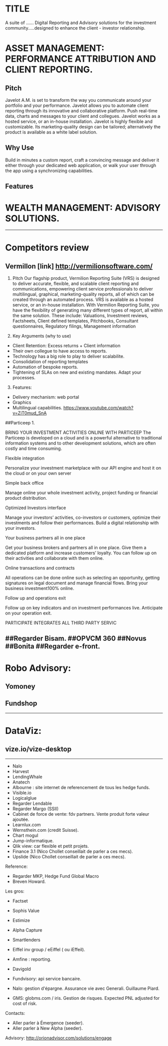 # TITLE
A suite of ...... Digital Reporting and Advisory solutions for the investment community.....designed to enhance the client - investor relationship.


# ASSET MANAGEMENT: PERFORMANCE ATTRIBUTION AND CLIENT REPORTING.
## Pitch
Javelot A.M. is set to transform the way you communicate around your portfolio and your performance.
Javelot allows you to automate client reporting through its innovative and collaborative platform.
Push real-time data, charts and messages to your client and collegues. 
Javelot works as a hosted service, or an in-house installation.
Javelot is highly flexible and customizable.
Its marketing-quality design can be tailored; alternatively the product is available as a white label solution.


## Why Use
Build in minutes a custom report, craft a convincing message and deliver it either through your dedicated web application, or walk your user through the app using a synchronizing capabilities.


## Features



# WEALTH MANAGEMENT: ADVISORY SOLUTIONS.

---
# Competitors review
## Vermillon [link] http://vermilionsoftware.com/
  1. Pitch
  Our flagship product, Vermilion Reporting Suite (VRS) is designed to deliver accurate, flexible, and scalable client reporting and communications, empowering client service professionals to deliver multilingual, graphical, marketing-quality reports, all of which can be created through an automated process.
  VRS is available as a hosted service, or an in-house installation.
  With Vermilion Reporting Suite, you have the flexibility of generating many different types of report, all within the same solution. These include: Valuations, Investment reviews, Factsheets, Client defined templates, Pitchbooks, Consultant questionnaires, Regulatory filings, Management information

  2. Key Arguments (why to use)
  * Client Retention: Excess returns + Client information
  * Their own collegue to have access to reports.
  * Technology has a big role to play to deliver scalabilite.
  * Consolidation of reporting templates
  * Automation of bespoke reports.
  * Tightening of SLAs on new and existing mandates. Adapt your processes.

  3. Features:
  * Delivery mechanism: web portal
  * Graphics
  * Multilingual capabilities.
  https://www.youtube.com/watch?v=ZiT0mud_SnA


##Particeep
  1. 

BRING YOUR INVESTMENT ACTIVITIES ONLINE WITH PARTICEEP
The Particeep is developed on a cloud and is a powerful alternative to traditional information systems and to other development solutions, which are often costly and time consuming.

Flexible integration

Personalize your investment marketplace with our API engine and host it on the cloud or on your own server

Simple back office

Manage online your whole investment activity, project funding or financial product distribution.

Optimized Investors interface

Manage your investors’ activities, co-investors or customers, optimize their investments and follow their performances. Build a digital relationship with your investors.

Your business partners all in one place

Get your business brokers and partners all in one place. Give them a dedicated platform and increase customers’ loyalty. You can follow up on their activities and collaborate with them online.

Online transactions and contracts

All operations can be done online such as selecting an opportunity, getting signatures on legal document and manage financial flows. Bring your business investment100% online.

Follow up and operations exit

Follow up on key indicators and on investment performances live. Anticipate on your operation exit.

PARTICIPATE INTEGRATES ALL THIRD PARTY SERVIC




##Regarder Bisam.
##OPVCM 360
##Novus
##Bonita
##Regarder e-front.
---
# Robo Advisory:
## Yomoney
## Fundshop
---
# DataViz:
## vize.io/vize-desktop
---

* Nalo
* Harvest
* LendingWhale
* Anatech
* Albourne : site internet de referencement de tous les hedge funds.
* Visible.io
* Logicalglue
* Regarder Lendable
* Regarder Margo (SSII)
* Cabinet de force de vente: fdv partners. Vente produit forte valeur ajoutée.
* Learnlux.com
* Wernsthein.com (credit Suisse).
* Chart mogul
* Jump-informatique.
* Qlik view: car flexible et petit projets.
* Finance 3.1 (Nico Chollet conseillait de parler a ces mecs).
* Upslide (Nico Chollet conseillait de parler a ces mecs).

Reference:
* Regarder MKP, Hedge Fund Global Macro
* Breven Howard.

Les gros:
* Factset 
* Sophis Value


* Estimize
* Alpha Capture
* Smartlenders
* Eiffel inv group / eEiffel ( ou iEffeil).

* Amfine : reporting.
* Davigold
* Fundvisory: api service bancaire.
* Nalo: gestion d'épargne. Assurance vie avec Generali. Guillaume Piard.
* GMS: globms.com / iris. Gestion de risques. Expected PNL adjusted for cost of risk.

Contacts:
* Aller parler à Émergence (seeder).
* Aller parler à New Alpha (seeder).

Advisory:
http://orionadvisor.com/solutions/engage